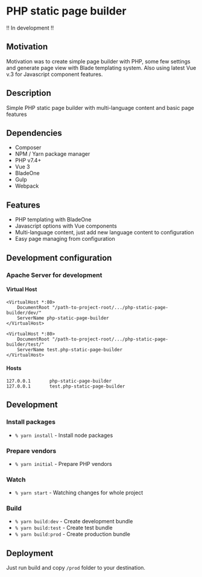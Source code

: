 # PHP static page builder

!! In development !!

## Motivation
Motivation was to create simple page builder with PHP, some few settings and generate page view with Blade templating system. Also using latest Vue v.3 for Javascript component features.

## Description
Simple PHP static page builder with multi-language content and basic page features

## Dependencies
- Composer
- NPM / Yarn package manager
- PHP v7.4+
- Vue 3
- BladeOne
- Gulp
- Webpack

## Features
- PHP templating with BladeOne
- Javascript options with Vue components
- Multi-language content, just add new language content to configuration
- Easy page managing from configuration

## Development configuration
### Apache Server for development
#### Virtual Host
```
<VirtualHost *:80>
    DocumentRoot "/path-to-project-root/.../php-static-page-builder/dev/"
    ServerName php-static-page-builder
</VirtualHost>

<VirtualHost *:80>
    DocumentRoot "/path-to-project-root/.../php-static-page-builder/test/"
    ServerName test.php-static-page-builder
</VirtualHost>
```
#### Hosts
```
127.0.0.1		php-static-page-builder
127.0.0.1		test.php-static-page-builder
```

## Development
### Install packages
- ``% yarn install`` - Install node packages

### Prepare vendors
- ``% yarn initial`` - Prepare PHP vendors

### Watch
- ``% yarn start`` - Watching changes for whole project

### Build
- ``% yarn build:dev`` - Create development bundle
- ``% yarn build:test`` - Create test bundle
- ``% yarn build:prod`` - Create production bundle

## Deployment
Just run build and copy ``/prod`` folder to your destination.